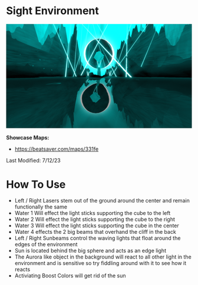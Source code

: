 # Sight Environment
![Sight Environment](Sight.png)

**Showcase Maps:**
- https://beatsaver.com/maps/331fe

Last Modified: 7/12/23

# How To Use

- Left / Right Lasers stem out of the ground around the center and remain functionally the same
- Water 1 Will effect the light sticks supporting the cube to the left
- Water 2 Will effect the light sticks supporting the cube to the right
- Water 3 Will effect the light sticks supporting the cube in the center
- Water 4 effects the 2 big beams that overhand the cliff in the back
- Left / Right Sunbeams control the waving lights that float around the edges of the environment
- Sun is located behind the big sphere and acts as an edge light
- The Aurora like object in the background will react to all other light in the environment and is sensitive so try fiddling around with it to see how it reacts
- Activiating Boost Colors will get rid of the sun